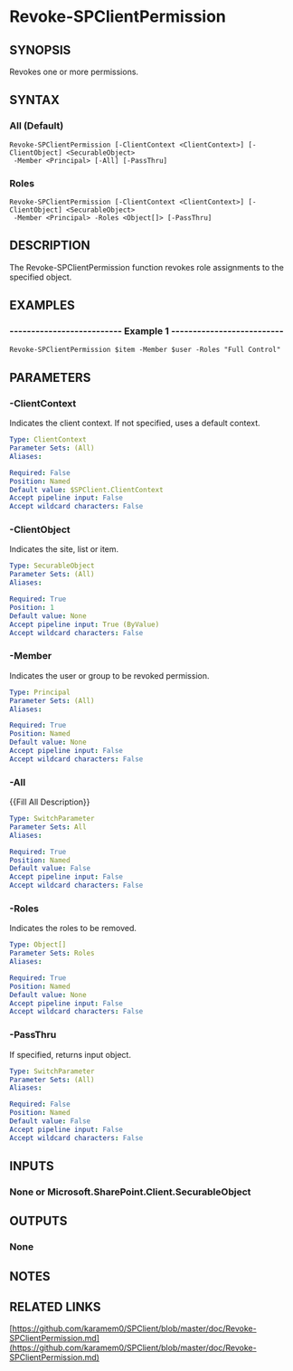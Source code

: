 # Revoke-SPClientPermission

## SYNOPSIS
Revokes one or more permissions.

## SYNTAX

### All (Default)
```
Revoke-SPClientPermission [-ClientContext <ClientContext>] [-ClientObject] <SecurableObject>
 -Member <Principal> [-All] [-PassThru]
```

### Roles
```
Revoke-SPClientPermission [-ClientContext <ClientContext>] [-ClientObject] <SecurableObject>
 -Member <Principal> -Roles <Object[]> [-PassThru]
```

## DESCRIPTION
The Revoke-SPClientPermission function revokes role assignments to the specified object.

## EXAMPLES

### -------------------------- Example 1 --------------------------
```
Revoke-SPClientPermission $item -Member $user -Roles "Full Control"
```

## PARAMETERS

### -ClientContext
Indicates the client context.
If not specified, uses a default context.

```yaml
Type: ClientContext
Parameter Sets: (All)
Aliases: 

Required: False
Position: Named
Default value: $SPClient.ClientContext
Accept pipeline input: False
Accept wildcard characters: False
```

### -ClientObject
Indicates the site, list or item.

```yaml
Type: SecurableObject
Parameter Sets: (All)
Aliases: 

Required: True
Position: 1
Default value: None
Accept pipeline input: True (ByValue)
Accept wildcard characters: False
```

### -Member
Indicates the user or group to be revoked permission.

```yaml
Type: Principal
Parameter Sets: (All)
Aliases: 

Required: True
Position: Named
Default value: None
Accept pipeline input: False
Accept wildcard characters: False
```

### -All
{{Fill All Description}}

```yaml
Type: SwitchParameter
Parameter Sets: All
Aliases: 

Required: True
Position: Named
Default value: False
Accept pipeline input: False
Accept wildcard characters: False
```

### -Roles
Indicates the roles to be removed.

```yaml
Type: Object[]
Parameter Sets: Roles
Aliases: 

Required: True
Position: Named
Default value: None
Accept pipeline input: False
Accept wildcard characters: False
```

### -PassThru
If specified, returns input object.

```yaml
Type: SwitchParameter
Parameter Sets: (All)
Aliases: 

Required: False
Position: Named
Default value: False
Accept pipeline input: False
Accept wildcard characters: False
```

## INPUTS

### None or Microsoft.SharePoint.Client.SecurableObject

## OUTPUTS

### None

## NOTES

## RELATED LINKS

[https://github.com/karamem0/SPClient/blob/master/doc/Revoke-SPClientPermission.md](https://github.com/karamem0/SPClient/blob/master/doc/Revoke-SPClientPermission.md)

